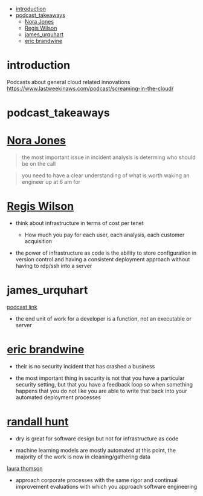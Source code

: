 - [introduction](#introduction)
- [podcast_takeaways](#podcast_takeaways)
  - [Nora Jones](#nora-jones)
  - [Regis Wilson](#regis-wilson)
  - [james_urquhart](#james_urquhart)
  - [eric brandwine](#eric-brandwine)
# introduction
Podcasts about general cloud related innovations
https://www.lastweekinaws.com/podcast/screaming-in-the-cloud/

# podcast_takeaways

# [Nora Jones](https://www.lastweekinaws.com/podcast/screaming-in-the-cloud/a-chaos-engineering-jeli-sandwich-with-nora-jones/)

> the most important issue in incident analysis is determing who should be on the call


> you need to have a clear understanding of what is worth waking an engineer up at 6 am for


# [Regis Wilson](https://www.lastweekinaws.com/podcast/screaming-in-the-cloud/reconnecting-with-an-old-boss-with-regis-wilson/)
- think about infrastructure in terms of cost per tenet 
  - How much you pay for each user, each analysis, each customer acquisition
  
- the power of infrastructure as code is the ability to store configuration in version control and having a consistent deployment approach without having to rdp/ssh into a server


# james_urquhart
[podcast link](https://www.lastweekinaws.com/podcast/screaming-in-the-cloud/flow-architectures-the-future-of-streaming-data-with-james-urquhart/)

- the end unit of work for a developer is a function, not an executable or server

# [eric brandwine](https://www.lastweekinaws.com/podcast/screaming-in-the-cloud/the-darth-vader-of-aws-with-eric-brandwine/)

- their is no security incident that has crashed a business

- the most important thing in security is not that you have a particular security setting, but that you have a feedback loop so when something happens that you do not like you are able to write that back into your automated deployment processes




# [randall hunt](https://www.lastweekinaws.com/podcast/screaming-in-the-cloud/making-machine-learning-invisible-with-randall-hunt/)

- dry is great for software design but not for infrastructure as code

- machine learning models are mostly automated at this point, the majority of the work is now in cleaning/gathering data



[laura thomson](https://www.lastweekinaws.com/podcast/screaming-in-the-cloud/minimum-viable-bureaucracy-with-laura-thomson/)
- approach corporate processes with the same rigor and continual improvement evaluations with which you approach software engineering
